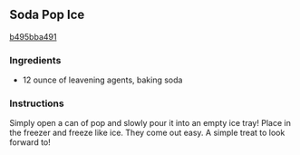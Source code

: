 ## Soda Pop Ice

[b495bba491](http://tastykitchen.com/recipes/appetizers-and-snacks/soda-pop-ice/)

### Ingredients

 - 12 ounce of leavening agents, baking soda

### Instructions

Simply open a can of pop and slowly pour it into an empty ice tray! Place in the freezer and freeze like ice. They come out easy. A simple treat to look forward to!